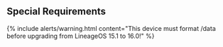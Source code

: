 ## Special Requirements

{% include alerts/warning.html content="This device must format /data before upgrading from LineageOS 15.1 to 16.0!" %}
